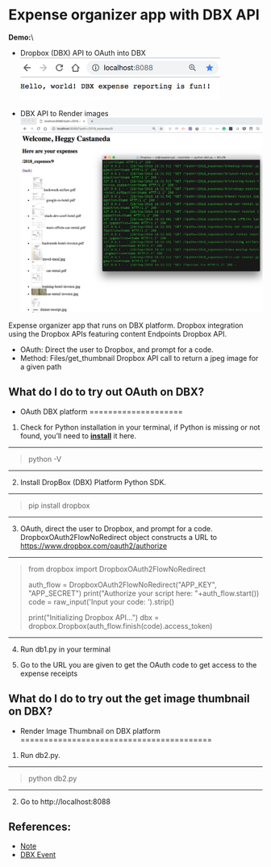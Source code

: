 # Expense organizer app with DBX API

**Demo:**\
- Dropbox (DBX) API to OAuth into DBX
![OAuth into DBX](OauthDBX.png "OAuth into DBX")

- DBX API to Render images
![Get access to DBX to Render images](thumbnail-render.png)

Expense organizer app that runs on DBX platform.  Dropbox integration using the Dropbox APIs featuring content Endpoints Dropbox API.
  - OAuth: Direct the user to Dropbox, and prompt for a code.
  - Method: Files/get_thumbnail Dropbox API call to return a jpeg image for a given path


## What do I do to try out OAuth on DBX?
- OAuth DBX platform
====================
1. Check for Python installation in your terminal, if Python is missing or not found, you’ll need to **[install](https://www.python.org/downloads/)** it here.
------

> python -V


------
2. Install DropBox (DBX) Platform Python SDK.
------

> pip install dropbox

------

3. OAuth, direct the user to Dropbox, and prompt for a code.  DropboxOAuth2FlowNoRedirect object constructs a URL to https://www.dropbox.com/oauth2/authorize

------

> from dropbox import DropboxOAuth2FlowNoRedirect
>
> auth_flow = DropboxOAuth2FlowNoRedirect("APP_KEY", "APP_SECRET")
> print("Authorize your script here: "+auth_flow.start())
> code = raw_input('Input your code: ').strip()
> 
> print("Initializing Dropbox API...")
> dbx = dropbox.Dropbox(auth_flow.finish(code).access_token)

------

4. Run db1.py in your terminal

5. Go to the URL you are given to get the OAuth code to get access to the expense receipts

## What do I do to try out the get image thumbnail on DBX?
- Render Image Thumbnail on DBX platform
=========================================
1. Run db2.py.
------

> python db2.py


------
2. Go to http://localhost:8088

## References: 
- [Note](https://goo.gl/Uovijx)
- [DBX Event](https://dbxdevworkshopsf.splashthat.com/)
